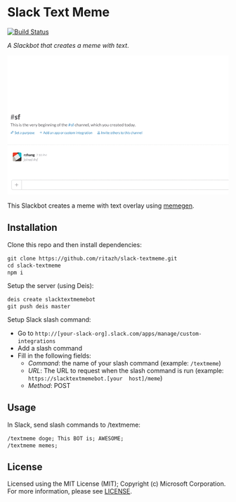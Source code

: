 # Slack Text Meme
[![Build Status](https://travis-ci.org/ritazh/slack-textmeme.svg?branch=master)](https://travis-ci.org/ritazh/slack-textmeme)

_A Slackbot that creates a meme with text_.

![Slack Text Meme Demo](textmeme.gif)

This Slackbot creates a meme with text overlay using [memegen](http://memegen.link).

## Installation

Clone this repo and then install dependencies:

    git clone https://github.com/ritazh/slack-textmeme.git
    cd slack-textmeme
    npm i


Setup the server (using Deis):

    deis create slacktextmemebot
    git push deis master


Setup Slack slash command:

* Go to `http://[your-slack-org].slack.com/apps/manage/custom-integrations` 
* Add a slash command
* Fill in the following fields:
  * _Command_: the name of your slash command (example: `/textmeme`)
  * _URL_: The URL to request when the slash command is run (example: `https://slacktextmemebot.[your  host]/meme`)
  * _Method_: POST


## Usage

In Slack, send slash commands to /textmeme:

    /textmeme doge; This BOT is; AWESOME;
    /textmeme memes;


## License
Licensed using the MIT License (MIT); Copyright (c) Microsoft Corporation. For more information, please see [LICENSE](LICENSE).
